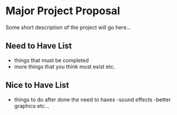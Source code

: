 # Major Project Proposal
Some short description of the project will go here...

## Need to Have List
- things that must be completed
- more things that you think must exist
etc.

## Nice to Have List
- things to do after done the need to haves
-sound effects
-better graphics
etc...
